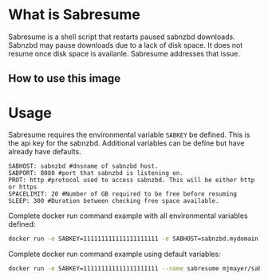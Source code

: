 # What is Sabresume
Sabresume is a shell script that restarts paused sabnzbd downloads. Sabnzbd may pause downloads due to a lack of disk space. It does not resume once disk space is availanle. Sabresume addresses that issue.

## How to use this image
# Usage
Sabresume requires the environmental variable ```SABKEY``` be defined. This is the api key for the sabnzbd. Additional variables can be define but have already have defaults.
```
SABHOST: sabnzbd #dnsname of sabnzbd host.
SABPORT: 8080 #port that sabnzbd is listening on.
PROT: http #protocol used to access sabnzbd. This will be either http or https
SPACELIMIT: 20 #Number of GB required to be free before resuming
SLEEP: 300 #Duration between checking free space available.
```

Complete docker run command example with all environmental variables defined:
```bash
docker run -e SABKEY=111111111111111111111 -e SABHOST=sabnzbd.mydomain.com -e SABPORT=443 -e PROT=https -e SPACELIMIT=40 -e SLEEP=300 --name sabresume mjmayer/sabresume
```

Complete docker run command example using default variables:
```bash
docker run -e SABKEY=111111111111111111111 --name sabresume mjmayer/sabresume
```
